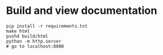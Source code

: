 # Build and view documentation

```
pip install -r requirements.txt
make html
pushd build/html
python -m http.server
# go to localhost:8000
```
